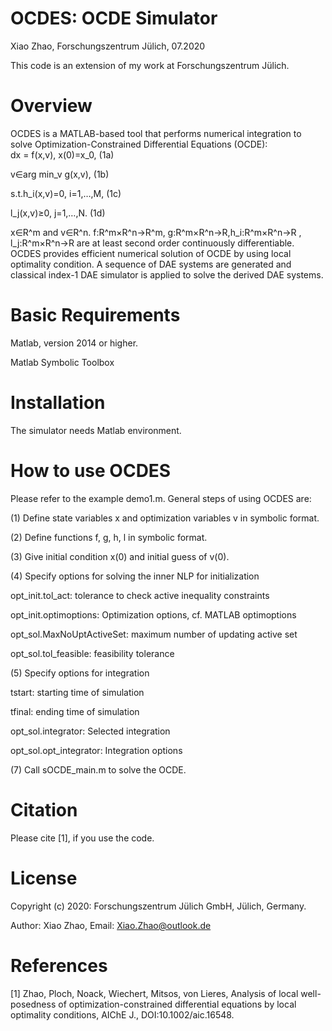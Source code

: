 # OCDES: OCDE Simulator
Xiao Zhao, Forschungszentrum Jülich, 07.2020

This code is an extension of my work at Forschungszentrum Jülich. 

# Overview
OCDES is a MATLAB-based tool that performs numerical integration to solve Optimization-Constrained Differential Equations (OCDE):                                                            
dx = f(x,v), x(0)=x_0,	 (1a)

v∈arg min_v ⁡g(x,v),	    (1b)

s.t.h_i(x,v)=0, i=1,…,M, (1c)

   l_j(x,v)≥0,  j=1,…,N. (1d)

x∈R^m and v∈R^n. f:R^m×R^n→R^m, g:R^m×R^n→R,h_i:R^m×R^n→R , l_j:R^m×R^n→R are at least second order continuously differentiable. OCDES provides efficient numerical solution of OCDE by using local optimality condition. A sequence of DAE systems are generated and classical index-1 DAE simulator is applied to solve the derived DAE systems.

# Basic Requirements

Matlab, version 2014 or higher.

Matlab Symbolic Toolbox

# Installation
The simulator needs Matlab environment. 

# How to use OCDES
Please refer to the example demo1.m. General steps of using OCDES are:

(1) Define state variables x and optimization variables v in symbolic format. 

(2) Define functions f,  g, h, l in symbolic format.

(3) Give initial condition x(0) and initial guess of v(0).

(4) Specify options for solving the inner NLP for initialization

opt_init.tol_act:	tolerance to check active inequality constraints

opt_init.optimoptions:	Optimization options, cf. MATLAB optimoptions

opt_sol.MaxNoUptActiveSet:	maximum number of updating active set

opt_sol.tol_feasible:	feasibility tolerance

(5) Specify options for integration

tstart:	starting time of simulation

tfinal: 	ending time of simulation

opt_sol.integrator: Selected integration

opt_sol.opt_integrator:	Integration options 

(7) Call sOCDE_main.m to solve the OCDE.

# Citation
Please cite [1], if you use the code.

# License
Copyright (c) 2020: Forschungszentrum Jülich GmbH, Jülich, Germany. 

Author: Xiao Zhao, Email: Xiao.Zhao@outlook.de

# References
[1] Zhao, Ploch, Noack, Wiechert, Mitsos, von Lieres, Analysis of local well-posedness of optimization-constrained differential equations by local optimality conditions, AIChE J., DOI:10.1002/aic.16548.

